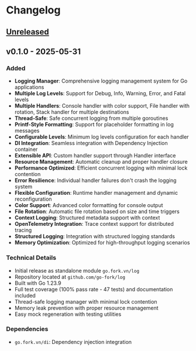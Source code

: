 # Changelog

## [Unreleased]

## v0.1.0 - 2025-05-31

### Added
- **Logging Manager**: Comprehensive logging management system for Go applications
- **Multiple Log Levels**: Support for Debug, Info, Warning, Error, and Fatal levels
- **Multiple Handlers**: Console handler with color support, File handler with rotation, Stack handler for multiple destinations
- **Thread-Safe**: Safe concurrent logging from multiple goroutines
- **Printf-Style Formatting**: Support for placeholder formatting in log messages
- **Configurable Levels**: Minimum log levels configuration for each handler
- **DI Integration**: Seamless integration with Dependency Injection container
- **Extensible API**: Custom handler support through Handler interface
- **Resource Management**: Automatic cleanup and proper handler closure
- **Performance Optimized**: Efficient concurrent logging with minimal lock contention
- **Error Resilience**: Individual handler failures don't crash the logging system
- **Flexible Configuration**: Runtime handler management and dynamic reconfiguration
- **Color Support**: Advanced color formatting for console output
- **File Rotation**: Automatic file rotation based on size and time triggers
- **Context Logging**: Structured metadata support with context
- **OpenTelemetry Integration**: Trace context support for distributed tracing
- **Structured Logging**: Integration with structured logging standards
- **Memory Optimization**: Optimized for high-throughput logging scenarios

### Technical Details
- Initial release as standalone module `go.fork.vn/log`
- Repository located at `github.com/go-fork/log`
- Built with Go 1.23.9
- Full test coverage (100% pass rate - 47 tests) and documentation included
- Thread-safe logging manager with minimal lock contention
- Memory leak prevention with proper resource management
- Easy mock regeneration with testing utilities

### Dependencies
- `go.fork.vn/di`: Dependency injection integration

[Unreleased]: https://github.com/go-fork/log/compare/v0.1.0...HEAD
[v0.1.0]: https://github.com/go-fork/log/releases/tag/v0.1.0
